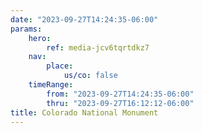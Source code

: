 ```yaml
---
date: "2023-09-27T14:24:35-06:00"
params:
    hero:
        ref: media-jcv6tqrtdkz7
    nav:
        place:
            us/co: false
    timeRange:
        from: "2023-09-27T14:24:35-06:00"
        thru: "2023-09-27T16:12:12-06:00"
title: Colorado National Monument
---
```

